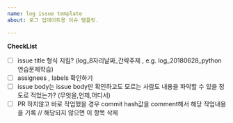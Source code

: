 ```yaml
---
name: log issue template
about: 로그 업데이트용 이슈 템플릿.

---
```

**CheckList**
- [ ] issue title 형식 지킴? (log_8자리날짜_간략주제 , e.g. log_20180628_python연습문제학습)
- [ ] assignees , labels 확인하기 
- [ ] issue body는 issue body만 확인하고도 모르는 사람도 내용을 파악할 수 있을 정도로 적었는가? (무엇을,언제,어디서)
- [ ] PR 하지않고 바로 작업했을 경우 commit hash값을 comment해서 해당 작업내용을 기록 // 해당되지 않으면 이 항목 삭제
